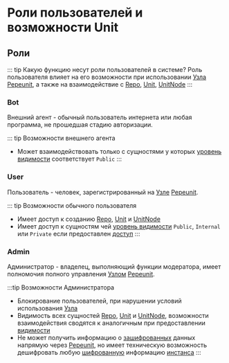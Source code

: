 # Роли пользователей и возможности Unit

## Роли

::: tip Какую функцию несут роли пользователей в системе?
Роль пользователя влияет на его возможности при использовании [Узла](/definitions#instance) [Pepeunit](/conception/overview), а также на взаимодействие с [Repo](/definitions#repo), [Unit](/definitions#unit), [UnitNode](/definitions#unitnode)
:::

### Bot

Внешний агент - обычный пользователь интернета или любая программа, не прошедшая стадию авторизации.

::: tip Возможности внешнего агента
- Может взаимодействовать только с сущностями у которых [уровень видимости](/mechanics/visibility) соответствует `Public`
:::

### User

Пользователь - человек, зарегистрированный на [Узле](/definitions#instance) [Pepeunit](/conception/overview).

::: tip Возможности обычного пользователя
- Имеет доступ к созданию [Repo](/definitions#repo), [Unit](/definitions#unit) и [UnitNode](/definitions#unitnode)
- Имеет доступ к сущностям чей [уровень видимости](/mechanics/visibility) `Public`, `Internal` или `Private` если предоставлен [доступ](/user/permission)
:::

### Admin

Aдминистратор - владелец, выполняющий функции модератора, имеет полномочия полного управления [Узлом](/definitions#instance) [Pepeunit](/conception/overview).

:::tip Возможности Администратора
- Блокирование пользователей, при нарушении условий использования [Узла](/definitions#instance)
- Видимость всех сущностей [Repo](/definitions#repo), [Unit](/definitions#unit) и [UnitNode](/definitions#unitnode), возможности взаимодействия сводятся к аналогичным при предоставлении [видимости](/mechanics/visibility)
- Не может получить информацию о [зашифрованных](/mechanics/cipher) данных напрямую через [Pepeunit](/conception/overview), но имеет техническую возможность дешифровать любую [шифрованную](/mechanics/cipher) информацию [инстанса](/definitions#instance)
:::